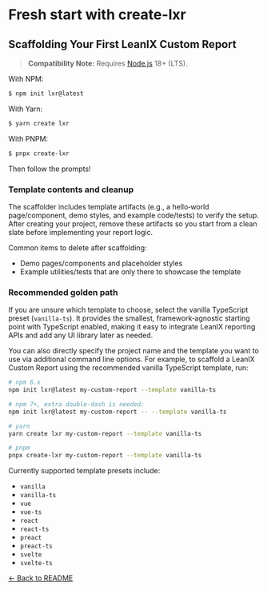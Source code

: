 # Fresh start with create-lxr

## Scaffolding Your First LeanIX Custom Report

> **Compatibility Note:**
> Requires [Node.js](https://nodejs.org/en/) 18+ (LTS).

With NPM:

```bash
$ npm init lxr@latest
```

With Yarn:

```bash
$ yarn create lxr
```

With PNPM:

```bash
$ pnpx create-lxr
```

Then follow the prompts!

### Template contents and cleanup

The scaffolder includes template artifacts (e.g., a hello‑world page/component, demo styles, and example code/tests) to verify the setup. After creating your project, remove these artifacts so you start from a clean slate before implementing your report logic.

Common items to delete after scaffolding:
- Demo pages/components and placeholder styles
- Example utilities/tests that are only there to showcase the template

### Recommended golden path

If you are unsure which template to choose, select the vanilla TypeScript preset (`vanilla-ts`). It provides the smallest, framework‑agnostic starting point with TypeScript enabled, making it easy to integrate LeanIX reporting APIs and add any UI library later as needed.

You can also directly specify the project name and the template you want to use via additional command line options. For example, to scaffold a LeanIX Custom Report using the recommended vanilla TypeScript template, run:

```bash
# npm 6.x
npm init lxr@latest my-custom-report --template vanilla-ts

# npm 7+, extra double-dash is needed:
npm init lxr@latest my-custom-report -- --template vanilla-ts

# yarn
yarn create lxr my-custom-report --template vanilla-ts

# pnpm
pnpx create-lxr my-custom-report --template vanilla-ts
```

Currently supported template presets include:

- `vanilla`
- `vanilla-ts`
- `vue`
- `vue-ts`
- `react`
- `react-ts`
- `preact`
- `preact-ts`
- `svelte`
- `svelte-ts`


[← Back to README](../../README.md)